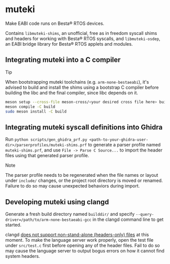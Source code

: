 # muteki

Make EABI code runs on Besta® RTOS devices.

Contains `libmuteki-shims`, an unofficial, free as in freedom syscall shims and headers for working with Besta® RTOS syscalls, and `libmuteki-osdep`, an EABI bridge library for Besta® RTOS applets and modules.

## Integrating muteki into a C compiler

> [!TIP]
> When bootstrapping muteki toolchains (e.g. `arm-none-bestaeabi`), it's advised to build and install the shims using a bootstrap C compiler before building the libc and the final compiler, since libc depends on it.

```sh
meson setup --cross-file meson-cross/<your desired cross file here> build
meson compile -C build
sudo meson install -C build
```

## Integrating muteki syscall definitions into Ghidra

Run `python scripts/gen_ghidra_prf.py <path-to-your-ghidra-user-dir>/parserprofiles/muteki-shims.prf` to generate a parser profile named `muteki-shims.prf`, and use `File -> Parse C Source...` to import the header files using that generated  parser profile.

> [!NOTE]
> The parser profile needs to be regenerated when the file names or layout under `include/` changes, or the project root directory is moved or renamed. Failure to do so may cause unexpected behaviors during import.

## Developing muteki using clangd

Generate a fresh build directory named `builddir/` and specify `--query-driver=/path/to/arm-none-bestaeabi-gcc` in the clangd command line to get started.

clangd [does not support non-stand-alone (headers-only) files](https://github.com/clangd/clangd/issues/45) at this moment. To make the language server work properly, open the test file under `src/test.c` first before opening any of the header files. Fail to do so may cause the language server to output bogus errors on how it cannot find system headers.
